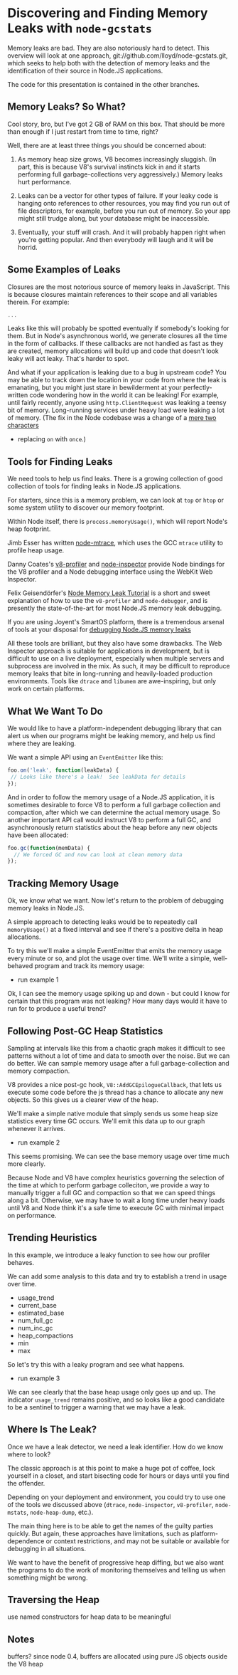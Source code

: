 Discovering and Finding Memory Leaks with `node-gcstats`
========================================================

Memory leaks are bad.  They are also notoriously hard to detect.  This
overview will look at one approach,
git://github.com/lloyd/node-gcstats.git, which seeks to help both with
the detection of memory leaks and the identification of their source
in Node.JS applications.

The code for this presentation is contained in the other branches.

Memory Leaks?  So What?
-----------------------

Cool story, bro, but I've got 2 GB of RAM on this box.  That should be
more than enough if I just restart from time to time, right?

Well, there are at least three things you should be concerned about:

1. As memory heap size grows, V8 becomes increasingly sluggish.  (In
   part, this is because V8's survival instincts kick in and it starts
   performing full garbage-collections very aggressively.)  Memory
   leaks hurt performance.

2. Leaks can be a vector for other types of failure.  If your leaky
   code is hanging onto references to other resources, you may find
   you run out of file descriptors, for example, before you run out of
   memory.  So your app might still trudge along, but your database
   might be inaccessible.

3. Eventually, your stuff will crash.  And it will probably happen
   right when you're getting popular.  And then everybody will laugh
   and it will be horrid.

Some Examples of Leaks
----------------------

Closures are the most notorious source of memory leaks in JavaScript.
This is because closures maintain references to their scope and all
variables therein.  For example:

```javascript
...
```

Leaks like this will probably be spotted eventually if somebody's
looking for them.  But in Node's asynchronous world, we generate
closures all the time in the form of callbacks.  If these callbacks
are not handled as fast as they are created, memory allocations will
build up and code that doesn't look leaky will act leaky.  That's
harder to spot.

And what if your application is leaking due to a bug in upstream code?
You may be able to track down the location in your code from where the
leak is emanating, but you might just stare in bewilderment at your
perfectly-written code wondering how in the world it can be leaking!
For example, until fairly recently, anyone using `http.ClientRequest`
was leaking a teensy bit of memory.  Long-running services under heavy
load were leaking a lot of memory.  (The fix in the Node codebase was
a change of a [mere two
characters](https://github.com/vvo/node/commit/e138f76ab243ba3579ac859f08261a721edc20fe)
- replacing `on` with `once`.)


Tools for Finding Leaks
-----------------------

We need tools to help us find leaks.  There is a growing collection of
good collection of tools for finding leaks in Node.JS applications.

For starters, since this is a memory problem, we can look at `top` or
`htop` or some system utility to discover our memory footprint.

Within Node itself, there is `process.memoryUsage()`, which will
report Node's heap footprint.

Jimb Esser has written
[node-mtrace](https://github.com/Jimbly/node-mtrace), which uses the
GCC `mtrace` utility to profile heap usage.

Danny Coates's
[v8-profiler](https://github.com/dannycoates/v8-profiler) and
[node-inspector](https://github.com/dannycoates/node-inspector)
provide Node bindings for the V8 profiler and a Node debugging
interface using the WebKit Web Inspector.

Felix Geisendörfer's [Node Memory Leak
Tutorial](https://github.com/felixge/node-memory-leak-tutorial) is a
short and sweet explanation of how to use the `v8-profiler` and
`node-debugger`, and is presently the state-of-the-art for most
Node.JS memory leak debugging.

If you are using Joyent's SmartOS platform, there is a tremendous
arsenal of tools at your disposal for [debugging Node.JS memory
leaks](http://dtrace.org/blogs/bmc/2012/05/05/debugging-node-js-memory-leaks/)

All these tools are brilliant, but they also have some drawbacks.  The
Web Inspector approach is suitable for applications in development,
but is difficult to use on a live deployment, especially when multiple
servers and subprocess are involved in the mix.  As such, it may be
difficult to reproduce memory leaks that bite in long-running and
heavily-loaded production environments.  Tools like `dtrace` and
`libumem` are awe-inspiring, but only work on certain platforms.

What We Want To Do
------------------

We would like to have a platform-independent debugging library that
can alert us when our programs might be leaking memory, and help us
find where they are leaking.

We want a simple API using an `EventEmitter` like this:

```javascript
foo.on('leak', function(leakData) {
 // Looks like there's a leak!  See leakData for details
});
```

And in order to follow the memory usage of a Node.JS application, it
is sometimes desirable to force V8 to perform a full garbage
collection and compaction, after which we can determine the actual
memory usage.  So another important API call would instruct V8 to
perform a full GC, and asynchronously return statistics about the heap
before any new objects have been allocated:

```javascript
foo.gc(function(memData) {
  // We forced GC and now can look at clean memory data
});
```

Tracking Memory Usage
---------------------

Ok, we know what we want.  Now let's return to the problem of
debugging memory leaks in Node.JS.

A simple approach to detecting leaks would be to repeatedly call
`memoryUsage()` at a fixed interval and see if there's a positive
delta in heap allocations.

To try this we'll make a simple EventEmitter that emits the memory
usage every minute or so, and plot the usage over time.  We'll write a
simple, well-behaved program and track its memory usage:

  - run example 1 

Ok, I can see the memory usage spiking up and down - but could I know
for certain that this program was not leaking?  How many days would it
have to run for to produce a useful trend?

Following Post-GC Heap Statistics
---------------------------------

Sampling at intervals like this from a chaotic graph makes it
difficult to see patterns without a lot of time and data to smooth
over the noise.  But we can do better.  We can sample memory usage
after a full garbage-collection and memory compaction.

V8 provides a nice post-gc hook, `V8::AddGCEpilogueCallback`, that
lets us execute some code before the js thread has a chance to
allocate any new objects.  So this gives us a clearer view of
the heap.

We'll make a simple native module that simply sends us some heap
size statistics every time GC occurs.  We'll emit this data up to our
graph whenever it arrives.

  - run example 2

This seems promising.  We can see the base memory usage over time much
more clearly.

Because Node and V8 have complex heuristics governing the selection of
the time at which to perform garbage colleciton, we provide a way to
manually trigger a full GC and compaction so that we can speed things
along a bit.  Otherwise, we may have to wait a long time under heavy
loads until V8 and Node think it's a safe time to execute GC with
minimal impact on performance.

Trending Heuristics
-------------------

In this example, we introduce a leaky function to see how our profiler
behaves.

We can add some analysis to this data and try to establish a trend in
usage over time.

- usage_trend
- current_base
- estimated_base
- num_full_gc
- num_inc_gc
- heap_compactions
- min
- max

So let's try this with a leaky program and see what happens.

   - run example 3

We can see clearly that the base heap usage only goes up and up.  The
indicator `usage_trend` remains positive, and so looks like a good
candidate to be a sentinel to trigger a warning that we may have a
leak.

Where Is The Leak?
------------------

Once we have a leak detector, we need a leak identifier.  How do we
know where to look?

The classic approach is at this point to make a huge pot of coffee,
lock yourself in a closet, and start bisecting code for hours or days
until you find the offender.

Depending on your deployment and environment, you could try to use one
of the tools we discussed above (`dtrace`, `node-inspector`,
`v8-profiler`, `node-mstats`, `node-heap-dump`, etc.).

The main thing here is to be able to get the names of the guilty
parties quickly.  But again, these approaches have limitations, such
as platform-dependence or context restrictions, and may not be
suitable or available for debugging in all situations.

We want to have the benefit of progressive heap diffing, but we also
want the programs to do the work of monitoring themselves and telling
us when something might be wrong.

Traversing the Heap
-------------------

use named constructors for heap data to be meaningful

Notes
-----

buffers? 
since node 0.4, buffers are allocated using pure JS objects ouside the V8 heap